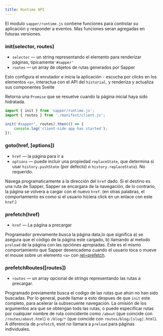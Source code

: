 ```yaml
---
title: Runtime API
---
```


El modulo `sapper/runtime.js` contiene funciones para controlar su aplicación y responder a eventos. Mas funciones seran agregadas en futuras versiones.

### init(selector, routes)

* `selector` — un string representando el elemento para renderizar páginas, tipicamente`'#sapper'`
* `routes` — un array de objetos de rutas generados por Sapper

Esto configura el enrutador e inicia la aplicación - escucha por clicks en los elementos `<a>`, interactua con el API del `historial`, y renderiza y actualiza sus componentes Svelte

Retorna una `Promise` que se resuelve cuando la página inicial haya sido hidratada.

```js
import { init } from 'sapper/runtime.js';
import { routes } from './manifest/client.js';

init('#sapper', routes).then(() => {
	console.log('client-side app has started');
});
```


### goto(href, [options])

* `href` — la página para ir a
* `options` — puede incluir una propiedad `replaceState`, que determina si usar `history.pushState` (por defecto) o `history.replaceState`). No requerido.

Navega programaticamente a la dirección del `href` dado. Si el destino es una ruta de Sapper, Sapper se encargara de la navegación, de lo contrario, la página se volvera a cargar con el nuevo `href`. (en otras palabras, el comportamiento es como si el usuario hiciera click en un enlace con este `href`.)

### prefetch(href)

* `href` — La página a precargar

Programador previamente busca la página data,lo que significa a) se asegura que el código de la página este cargado, b) llamando al metodo `preload` de la página con las opciónes apropiadas. Este es el mismo comportamiento que Sapper desencadena  cuando el usuario toca o mueve el mouse sobre un elemento `<a>` con [rel=prefetch](#prefetching).


### prefetchRoutes([routes])

* `routes` — un array opcional de strings representando las rutas a precargar.

Programado previamente busca el codigo de las rutas que ahún no han sido buscadas. Por lo general, puede llamar a esto despues de que `init` este completo, para acelerar la subsecuente navegación. La omisión de los argumentos ara que se obtengan tods las rutas, o puede especificar rutas por cualquier nombre de ruta coincidente como `/about` (que coincide con `/routes/about.html`) o `/blog/*` (que coincide con `routes/blog/[slug].html`). A diferencia de `prefetch`, esot no llamara a `preload` para páginas individuales.
